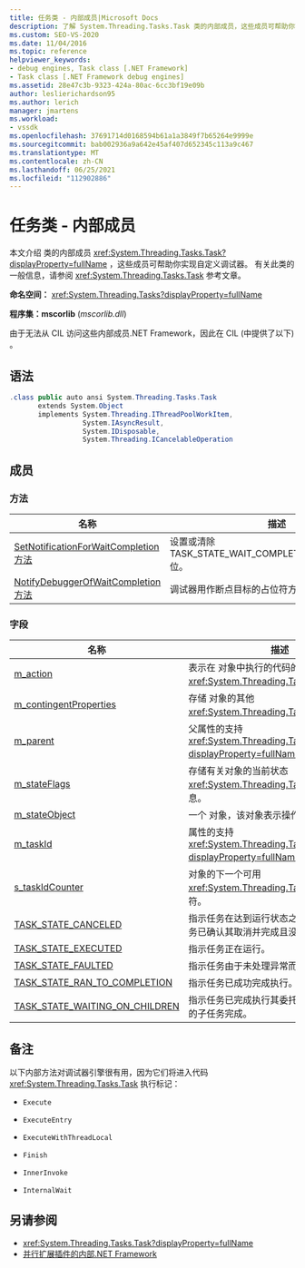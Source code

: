 ```yaml
---
title: 任务类 - 内部成员|Microsoft Docs
description: 了解 System.Threading.Tasks.Task 类的内部成员，这些成员可帮助你实现自定义调试器。
ms.custom: SEO-VS-2020
ms.date: 11/04/2016
ms.topic: reference
helpviewer_keywords:
- debug engines, Task class [.NET Framework]
- Task class [.NET Framework debug engines]
ms.assetid: 28e47c3b-9323-424a-80ac-6cc3bf19e09b
author: leslierichardson95
ms.author: lerich
manager: jmartens
ms.workload:
- vssdk
ms.openlocfilehash: 37691714d0168594b61a1a3849f7b65264e9999e
ms.sourcegitcommit: bab002936a9a642e45af407d652345c113a9c467
ms.translationtype: MT
ms.contentlocale: zh-CN
ms.lasthandoff: 06/25/2021
ms.locfileid: "112902886"
---
```

# <a name="task-class---internal-members"></a>任务类 - 内部成员
本文介绍 类的内部成员 <xref:System.Threading.Tasks.Task?displayProperty=fullName> ，这些成员可帮助你实现自定义调试器。 有关此类的一般信息，请参阅 <xref:System.Threading.Tasks.Task> 参考文章。

 **命名空间：** <xref:System.Threading.Tasks?displayProperty=fullName>

 **程序集：mscorlib** (*mscorlib.dll*) 

 由于无法从 CIL 访问这些内部成员.NET Framework，因此在 CIL (中提供了以下) 。

## <a name="syntax"></a>语法

```csharp
.class public auto ansi System.Threading.Tasks.Task
       extends System.Object
       implements System.Threading.IThreadPoolWorkItem,
                  System.IAsyncResult,
                  System.IDisposable,
                  System.Threading.ICancelableOperation
```

## <a name="members"></a>成员

### <a name="methods"></a>方法

|名称|描述|
|----------|-----------------|
|[SetNotificationForWaitCompletion 方法](../../extensibility/debugger/setnotificationforwaitcompletion-method.md)|设置或清除TASK_STATE_WAIT_COMPLETION_NOTIFICATION位。|
|[NotifyDebuggerOfWaitCompletion 方法](../../extensibility/debugger/notifydebuggerofwaitcompletion-method.md)|调试器用作断点目标的占位符方法。|

### <a name="fields"></a>字段

|名称|描述|
|----------|-----------------|
|[m_action](../../extensibility/debugger/m-action-field.md)|表示在 对象中执行的代码的 <xref:System.Threading.Tasks.Task> 委托。|
|[m_contingentProperties](../../extensibility/debugger/m-contingentproperties-field.md)|存储 对象的其他 <xref:System.Threading.Tasks.Task> 属性。|
|[m_parent](../../extensibility/debugger/m-parent-field.md)|父属性的支持 <xref:System.Threading.Tasks.Task?displayProperty=fullName> 字段。|
|[m_stateFlags](../../extensibility/debugger/m-stateflags-field.md)|存储有关对象的当前状态 <xref:System.Threading.Tasks.Task> 的信息。|
|[m_stateObject](../../extensibility/debugger/m-stateobject-field.md)|一个 对象，该对象表示操作将使用的数据。|
|[m_taskId](../../extensibility/debugger/m-taskid-field.md)|属性的支持 <xref:System.Threading.Tasks.Task.Id%2A?displayProperty=fullName> 字段。|
|[s_taskIdCounter](../../extensibility/debugger/s-taskidcounter-field.md)|对象的下一个可用 <xref:System.Threading.Tasks.Task> 标识符。|
|[TASK_STATE_CANCELED](../../extensibility/debugger/task-state-canceled-field.md)|指示任务在达到运行状态之前已取消，或者任务已确认其取消并完成且没有异常。|
|[TASK_STATE_EXECUTED](../../extensibility/debugger/task-state-executed-field.md)|指示任务正在运行。|
|[TASK_STATE_FAULTED](../../extensibility/debugger/task-state-faulted-field.md)|指示任务由于未处理异常而完成。|
|[TASK_STATE_RAN_TO_COMPLETION](../../extensibility/debugger/task-state-ran-to-completion-field.md)|指示任务已成功完成执行。|
|[TASK_STATE_WAITING_ON_CHILDREN](../../extensibility/debugger/task-state-waiting-on-children-field.md)|指示任务已完成执行其委托，并隐式等待附加的子任务完成。|

## <a name="remarks"></a>备注
 以下内部方法对调试器引擎很有用，因为它们将进入代码 <xref:System.Threading.Tasks.Task> 执行标记：

- `Execute`

- `ExecuteEntry`

- `ExecuteWithThreadLocal`

- `Finish`

- `InnerInvoke`

- `InternalWait`

## <a name="see-also"></a>另请参阅
- <xref:System.Threading.Tasks.Task?displayProperty=fullName>
- [并行扩展插件的内部.NET Framework](../../extensibility/debugger/parallel-extension-internals-for-the-dotnet-framework.md)
